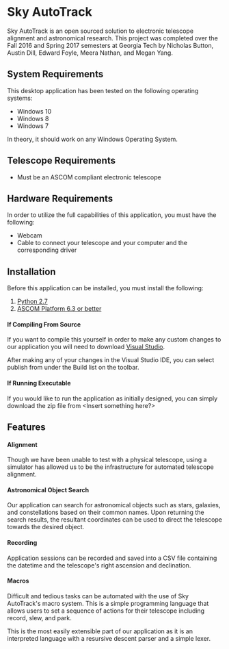 # Sky AutoTrack

Sky AutoTrack is an open sourced solution to electronic telescope alignment and astronomical research. This project was completed over the Fall 2016 and Spring 2017 semesters at Georgia Tech by Nicholas Button, Austin Dill, Edward Foyle, Meera Nathan, and Megan Yang.

## System Requirements

This desktop application has been tested on the following operating systems:

- Windows 10
- Windows 8
- Windows 7

In theory, it should work on any Windows Operating System.

## Telescope Requirements

- Must be an ASCOM compliant electronic telescope

## Hardware Requirements

In order to utilize the full capabilities of this application, you must have the following:

- Webcam
- Cable to connect your telescope and your computer and the corresponding driver

## Installation

Before this application can be installed, you must install the following:

1. [Python 2.7](https://www.python.org/downloads/release/python-2713/) 
2. [ASCOM Platform 6.3 or better](http://ascom-standards.org/Downloads/Index.htm) 

#### If Compiling From Source

If you want to compile this yourself in order to make any custom changes to our application you will need to download [Visual Studio](https://www.visualstudio.com/downloads/).

After making any of your changes in the Visual Studio IDE, you can select publish from under the Build list on the toolbar.

#### If Running Executable

If you would like to run the application as initially designed, you can simply download the zip file from <Insert something here?>

## Features

#### Alignment

Though we have been unable to test with a physical telescope, using a simulator has allowed us to be the infrastructure for automated telescope alignment.

#### Astronomical Object Search

Our application can search for astronomical objects such as stars, galaxies, and constellations based on their common names. Upon returning the search results, the resultant coordinates can be used to direct the telescope towards the desired object.

#### Recording

Application sessions can be recorded and saved into a CSV file containing the datetime and the telescope's right ascension and declination.

#### Macros
Difficult and tedious tasks can be automated with the use of Sky AutoTrack's macro system. This is a simple programming language that allows users to set a sequence of actions for their telescope including record, slew, and park. 

This is the most easily extensible part of our application as it is an interpreted language with a resursive descent parser and a simple lexer. 
